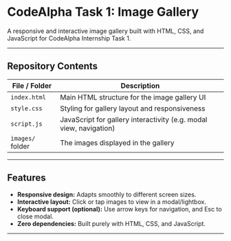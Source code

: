 # CodeAlpha Task 1: Image Gallery

A responsive and interactive image gallery built with HTML, CSS, and JavaScript for CodeAlpha Internship Task 1.

---

##  Repository Contents

| File / Folder      | Description                                    |
|--------------------|------------------------------------------------|
| `index.html`       | Main HTML structure for the image gallery UI   |
| `style.css`        | Styling for gallery layout and responsiveness  |
| `script.js`        | JavaScript for gallery interactivity (e.g. modal view, navigation) |
| `images/` folder   | The images displayed in the gallery            |

---

##  Features

- **Responsive design:** Adapts smoothly to different screen sizes.
- **Interactive layout:** Click or tap images to view in a modal/lightbox.
- **Keyboard support (optional):** Use arrow keys for navigation, and Esc to close modal.
- **Zero dependencies:** Built purely with HTML, CSS, and JavaScript.

---

